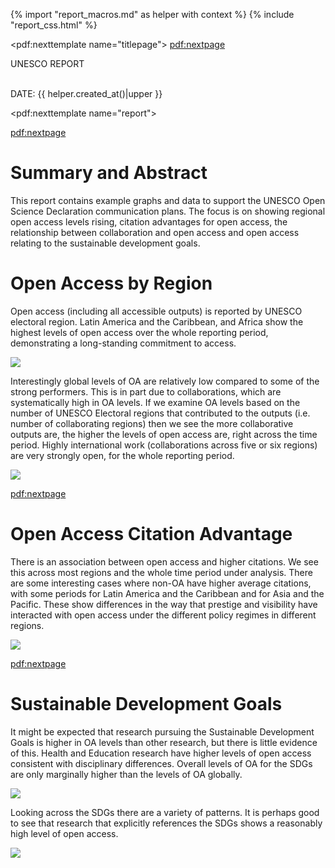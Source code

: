 {% import "report_macros.md" as helper with context %}
{% include "report_css.html" %}

<!-- Title Page -->
<pdf:nexttemplate name="titlepage">
<pdf:nextpage>

<p class="subtitle">UNESCO REPORT</p>
<p class="titlemeta"><br>DATE: {{ helper.created_at()|upper }}</p>


<!-- switch page templates -->
<pdf:nexttemplate name="report">

<pdf:nextpage>

# Summary and Abstract

This report contains example graphs and data to support the UNESCO Open Science Declaration communication plans. The 
focus is on showing regional open access levels rising, citation advantages for open access, the relationship 
between collaboration and open access and open access relating to the sustainable development goals.

# Open Access by Region

Open access (including all accessible outputs) is reported by UNESCO electoral region. Latin America and the Caribbean, 
and Africa show the highest levels of open access over the whole reporting period, demonstrating a long-standing 
commitment to access.

![](oa_regions.png)

Interestingly global levels of OA are relatively low compared to some of the strong performers. This is in part due 
to collaborations, which are systematically high in OA levels. If we examine OA levels based on the number of UNESCO 
Electoral regions that contributed to the outputs (i.e. number of collaborating regions) then we see the more 
collaborative outputs are, the higher the levels of open access are, right across the time period. Highly 
international work (collaborations across five or six regions) are very strongly open, for the whole reporting period.

![](collab_regions.png)

<pdf:nextpage>
# Open Access Citation Advantage

There is an association between open access and higher citations. We see this across most regions and the whole time 
period under analysis. There are some interesting cases where non-OA have higher average citations, with some 
periods for Latin America and the Caribbean and for Asia and the Pacific. These show differences in the way that 
prestige and visibility have interacted with open access under the different policy regimes in different regions.

![](citations_region_2010-14-18.png)

<pdf:nextpage>
# Sustainable Development Goals

It might be expected that research pursuing the Sustainable Development Goals is higher in OA levels than other 
research, but there is little evidence of this. Health and Education research have higher levels of open access 
consistent with disciplinary differences. Overall levels of OA for the SDGs are only marginally higher than the 
levels of OA globally.

![](any_sdg.png)

Looking across the SDGs there are a variety of patterns. It is perhaps good to see that research that explicitly 
references the SDGs shows a reasonably high level of open access.

![](sdgs_oa.png)
